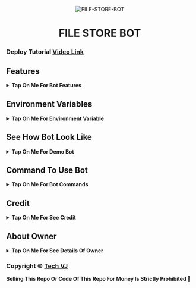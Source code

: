 <p align="center">
  <img src="" alt="FILE-STORE-BOT">
</p>
<h1 align="center">
 FILE STORE BOT
</h1>

### Deploy Tutorial [Video Link](https://youtu.be/VxAn9VcYtQg)

## Features

<b><details><summary>Tap On Me For Bot Features</summary>
 
- [x] Permanent Link By Using Website [ Premium Feature] 
- [x] Clone Feature Added [ Premium Feature] 
- [x] Token Verification Feature 
- [x] Stram Feature Added With Many Player Support
- [x] Custom Url Shortner Support Any User Can Add His Own Shortner
- [x] Batch Support Added, Any User Can Use Batch By Making Bot Admin In His File Store Channel
- [x] Auto Delete Feature Added
- [x] Custom Start Message With Picture And Buttons
</b>
</details>

## Environment Variables

<b><details><summary>Tap On Me For Environment Variable</summary>

- `API_ID` : Get From [my.telegram.org](https://my.telegram.org)
- `API_HASH` : Get From [my.telegram.org](https://my.telegram.org)
- `BOT_TOKEN` : Get From [BotFather](https://telegram.me/BotFather)
- `BOT_USERNAME` : Your Bot Username Without @
- `DB_URI` : Mongodb Database Url For Main Bot [Tutorial Watch Here](https://youtu.be/DAHRmFdw99o)
- `CLONE_DB_URI` : Mongodb Database Url For Clone Bot [Tutorial Watch Here](https://youtu.be/DAHRmFdw99o)
- `ADMINS` : It mean Admin/Owner Id For Broadcasting Message.
- `LOG_CHANNEL` : Log channel id start with -100xxxxxx
- `URL` : Your Server App Link With https:// and in last make sure one / is given.
- `AUTO_DELETE` : Time In Minutes
- `AUTO_DELETE_TIME` : Time In Seconds
- `PYTHON_VERSION` : This Variable Is Only For Render, Value IS `3.10.8`
- `PORT` : This Variable Is Only For Render, Value IS `8080`
</b>
</details>

## See How Bot Look Like

<b><details><summary>Tap On Me For Demo Bot</summary></b>

<img src="https://graph.org/file/bb9c59043c52072e8dc93.jpg" alt="Bot Demo">
<img src="https://graph.org/file/295e41dfab93acf42a111.jpg" alt="Bot Demo">
<img src="https://graph.org/file/ccc1b6ab4967a7d155ab8.jpg" alt="Bot Demo">
<img src="https://graph.org/file/75db5257c39436b734b49.jpg" alt="Bot Demo">
<img src="https://graph.org/file/1ce62a17012ed5723aaca.jpg" alt="Bot Demo">
</details>

## Command To Use Bot

<b><details><summary>Tap On Me For Bot Commands</summary>

🖍️ Main Bot Commands :-

- `/start` : By This Command You Can Check Bot Is Alive Or Not
- `/link` : By This Command You Can Generate A Shareable Link Of File By Replying This Command To That File
- `/batch` : By This Command You Can Generate Multiple File Shareable Link At A Time [Use Like This /batch (first post link) (last post link)]
- `/base_site` : By This Command You Can Set Your Url Shortner Domain [Use Like This /base_site domain.com]
- `/api` : By This Command You Can Set Your Url Shortner Api [Use Like This /api (your api key)]
- `/deletecloned` : By This Command You Can Delete Your Cloned Bot [Use Like This /deletecloned (your bot token)]
- `/broadcast` : By Using This Command You Can Broadcast A Message To Your Bot User, Reply This Command To Broadcast Message [Owner Only Command]

🖍️ Clone Bot Commands :- 

- `/start` : By This Command You Can Check Bot Is Alive Or Not
- `/link` : By This Command You Can Generate A Shareable Link Of File By Replying This Command To That File
- `/base_site` : By This Command You Can Set Your Url Shortner Domain [Use Like This /base_site domain.com]
- `/api` : By This Command You Can Set Your Url Shortner Api [Use Like This /api (your api key)]
- `/broadcast` : By Using This Command You Can Broadcast A Message To Your Bot User, Reply This Command To Broadcast Message [Clone Bot Owner Only Command]

</b>
</details>

## Credit

<b><details><summary>Tap On Me For See Credit</summary>

💝 Credit Goes To [Tech VJ](https://telegram.me/Kingvj01)

🖍️ This Code Is Fully Written Or Coded And Public By [Tech VJ](https://telegram.me/Kingvj01) So Don't Forgot To Give Credit

💖 And Thank You So Much To All Who Help In This Journey 💕

Copyright ©️ [Tech VJ](https://telegram.me/Kingvj01)

</b>
</details>

## About Owner 

<b><details><summary>Tap On Me For See Details Of Owner</summary>

- YouTube Channel : [Tech VJ](https://youtube.com/@Tech_VJ)
- Telegram Channel : [VJ Botz](https://telegram.me/VJ_Botz)
- Contact Link : [King VJ](https://telegram.me/Kingvj01)
- Instagram Id Link : [Tech VJ](https://instagram.com/tech.vj)

</b>
</details>


### Copyright ©️ [Tech VJ](https://telegram.me/Kingvj01)

<b>Selling This Repo Or Code Of This Repo For Money Is Strictly Prohibited 🚫</b>

